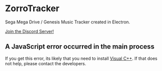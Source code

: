 # ZorroTracker
Sega Mega Drive / Genesis Music Tracker created in Electron.



[Join the Discord Server!](https://discord.gg/VhR3kwtZ5r)

## A JavaScript error occurred in the main process
If you get this error, its likely that you need to install [Visual C++](https://support.microsoft.com/en-us/topic/the-latest-supported-visual-c-downloads-2647da03-1eea-4433-9aff-95f26a218cc0). If that does not help, please contact the developers.

